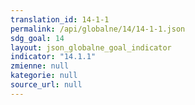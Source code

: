 ```yaml
---
translation_id: 14-1-1
permalink: /api/globalne/14/14-1-1.json
sdg_goal: 14
layout: json_globalne_goal_indicator
indicator: "14.1.1"
zmienne: null
kategorie: null
source_url: null
---
```

